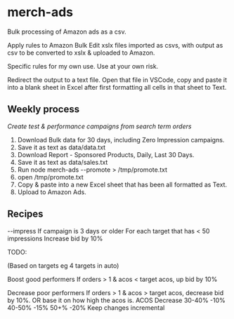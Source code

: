 # merch-ads
Bulk processing of Amazon ads as a csv.

Apply rules to Amazon Bulk Edit xslx files imported as csvs, with output as csv to be converted to xslx & uploaded to Amazon.

Specific rules for my own use. Use at your own risk.

Redirect the output to a text file. Open that file in VSCode, copy and paste it into a blank sheet in Excel after first formatting all cells in that sheet to Text.

## Weekly process

*Create test & performance campaigns from search term orders*

1. Download Bulk data for 30 days, including Zero Impression campaigns.
2. Save it as text as data/data.txt
3. Download Report - Sponsored Products, Daily, Last 30 Days.
4. Save it as text as data/sales.txt
5. Run node merch-ads --promote > /tmp/promote.txt
6. open /tmp/promote.txt
7. Copy & paste into a new Excel sheet that has been all formatted as Text.
8. Upload to Amazon Ads.

## Recipes

--impress
If campaign is 3 days or older
For each target that has < 50 impressions
Increase bid by 10%


TODO:

(Based on targets eg 4 targets in auto)

Boost good performers
If orders > 1 & acos < target acos, up bid by 10%

Decrease poor performers
If orders > 1 & acos > target acos, decrease bid by 10%. OR base it on how high the acos is.
    ACOS    Decrease
    30-40%  -10%
    40-50%  -15%
    50+%    -20%
    Keep changes incremental

